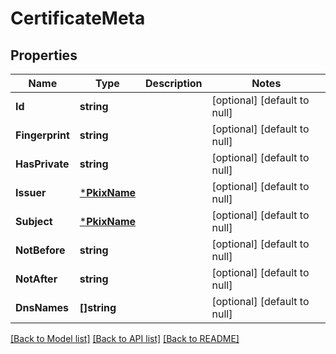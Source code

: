 # CertificateMeta

## Properties
Name | Type | Description | Notes
------------ | ------------- | ------------- | -------------
**Id** | **string** |  | [optional] [default to null]
**Fingerprint** | **string** |  | [optional] [default to null]
**HasPrivate** | **string** |  | [optional] [default to null]
**Issuer** | [***PkixName**](pkixName.md) |  | [optional] [default to null]
**Subject** | [***PkixName**](pkixName.md) |  | [optional] [default to null]
**NotBefore** | **string** |  | [optional] [default to null]
**NotAfter** | **string** |  | [optional] [default to null]
**DnsNames** | **[]string** |  | [optional] [default to null]

[[Back to Model list]](../README.md#documentation-for-models) [[Back to API list]](../README.md#documentation-for-api-endpoints) [[Back to README]](../README.md)

